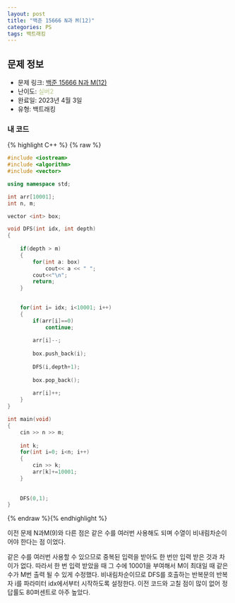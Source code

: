 ```yaml
---
layout: post
title: "백준 15666 N과 M(12)"
categories: PS
tags: 백트래킹
---
```


## 문제 정보
- 문제 링크: [백준 15666 N과 M(12)](https://www.acmicpc.net/problem/15666)
- 난이도: <span style="color:#B5C78A">실버2</span>
- 완료일: 2023년 4월 3일
- 유형: 백트래킹

### 내 코드

{% highlight C++ %} {% raw %}
```C++
#include <iostream>
#include <algorithm>
#include <vector>

using namespace std;

int arr[10001];
int n, m;

vector <int> box;

void DFS(int idx, int depth)
{
	
	if(depth > m)
	{
		for(int a: box)
			cout<< a << " ";
		cout<<"\n";
		return;
	}

		
	for(int i= idx; i<10001; i++)
	{
		if(arr[i]==0)
			continue;
		
		arr[i]--;
		
		box.push_back(i);
		
		DFS(i,depth+1);	
		
		box.pop_back();
		
		arr[i]++;
	}
}

int main(void)
{
	cin >> n >> m;
	
	int k;
	for(int i=0; i<n; i++)
	{
		cin >> k;
		arr[k]+=10001;
	}	
	
	
	DFS(0,1);
}
```
{% endraw %}{% endhighlight %}

이전 문제 N과M(9)와 다른 점은 같은 수를 여러번 사용해도 되며 수열이 비내림차순이어야 한다는 점 이었다. 

같은 수를 여러번 사용할 수 있으므로 중복된 입력을 받아도 한 번만 입력 받은 것과 차이가 없다. 따라서 한 번 입력 받았을 때 그 수에 10001을 부여해서 M이 최대일 때 같은 수가 M번 출력 될 수 있게 수정했다. 비내림차순이므로 DFS를 호출하는 반복문의 반복자 i를 파라미터 idx에서부터 시작하도록 설정한다. 이전 코드와 고칠 점이 많이 없어 정답률도 80퍼센트로 아주 높았다. 
